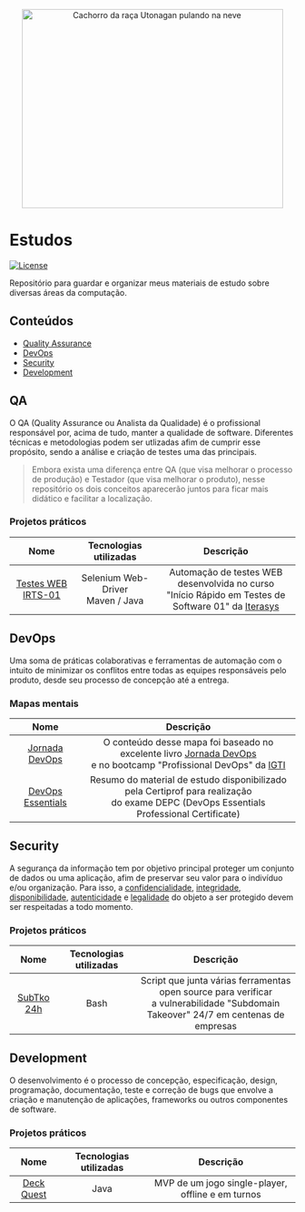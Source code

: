 <p align="center">
<a href="https://github.com/adiffpirate/estudos"><img width="460" height="350" alt="Cachorro da raça Utonagan pulando na neve" src="https://64.media.tumblr.com/tumblr_mdzzncUFqM1qg615co9_r1_1280.png"></a>
</p>

# Estudos
[![License](https://img.shields.io/badge/license-MIT-_red.svg)](https://opensource.org/licenses/MIT)

Repositório para guardar e organizar meus materiais de estudo sobre diversas áreas da computação.

## Conteúdos

- [Quality Assurance](#qa)
- [DevOps](#devops)
- [Security](#sec)
- [Development](#dev)

## QA

O QA (Quality Assurance ou Analista da Qualidade) é o profissional responsável por, acima de tudo, manter a qualidade de software. Diferentes técnicas e metodologias podem ser utlizadas afim de cumprir esse propósito, sendo a análise e criação de testes uma das principais. 

> Embora exista uma diferença entre QA (que visa melhorar o processo de produção) e Testador (que visa melhorar o produto), nesse repositório os dois conceitos aparecerão juntos para ficar mais didático e facilitar a localização.

### Projetos práticos 

Nome|Tecnologias utilizadas|Descrição
:---:|:-------------------:|:--------:
[Testes WEB IRTS-01](https://github.com/adiffpirate/estudos/tree/master/qa/testes-web-irts01)|Selenium Web-Driver<br>Maven / Java|Automação de testes WEB desenvolvida no curso <br>"Início Rápido em Testes de Software 01" da [Iterasys](https://iterasys.com.br/)

## DevOps

Uma soma de práticas colaborativas e ferramentas de automação com o intuito de minimizar os conflitos entre todas as equipes responsáveis pelo produto, desde seu processo de concepção até a entrega.

### Mapas mentais

Nome|Descrição
:--:|:-------:
[Jornada DevOps](https://github.com/adiffpirate/estudos/tree/master/devops/jornada-devops)|O conteúdo desse mapa foi baseado no excelente livro [Jornada DevOps](https://books.google.com.br/books/about/Jornada_DevOps_2a_edi%C3%A7%C3%A3o.html?id=gJTaDwAAQBAJ) <br>e no bootcamp "Profissional DevOps" da [IGTI](https://www.igti.com.br/)
[DevOps Essentials](https://github.com/adiffpirate/estudos/tree/master/devops/devops-essentials)|Resumo do material de estudo disponibilizado pela Certiprof para realização <br>do exame DEPC (DevOps Essentials Professional Certificate)

## Security

A segurança da informação tem por objetivo principal proteger um conjunto de dados ou uma aplicação, afim de preservar seu valor para o indivíduo e/ou organização. Para isso, a [confidencialidade](https://pt.wikipedia.org/wiki/Confidencialidade), [integridade](https://pt.wikipedia.org/wiki/Integridade), [disponibilidade](https://pt.wikipedia.org/wiki/Disponibilidade), [autenticidade](https://pt.wikipedia.org/wiki/Autenticidade) e [legalidade](https://pt.wikipedia.org/wiki/Legalidade) do objeto a ser protegido devem ser respeitadas a todo momento.

### Projetos práticos

Nome|Tecnologias utilizadas|Descrição
:---:|:-------------------:|:--------:
[SubTko 24h](https://github.com/adiffpirate/subtko24h)|Bash|Script que junta várias ferramentas open source para verificar<br>a vulnerabilidade "Subdomain Takeover" 24/7 em centenas de empresas

## Development

O desenvolvimento é o processo de concepção, especificação, design, programação, documentação, teste e correção de bugs que envolve a criação e manutenção de aplicações, frameworks ou outros componentes de software.

### Projetos práticos

Nome|Tecnologias utilizadas|Descrição
:---:|:-------------------:|:--------:
[Deck Quest](https://github.com/adiffpirate/deck-quest)|Java|MVP de um jogo single-player, offline e em turnos
